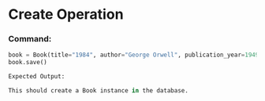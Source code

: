 # Create Operation

### Command:
```python
book = Book(title="1984", author="George Orwell", publication_year=1949)
book.save()

Expected Output:

This should create a Book instance in the database.
